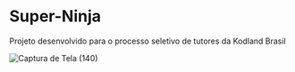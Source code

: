 # Super-Ninja
Projeto desenvolvido para o processo seletivo de tutores da Kodland Brasil

![Captura de Tela (140)](https://github.com/user-attachments/assets/22cfdc8d-2063-4373-beb6-51de8a3ba909)
